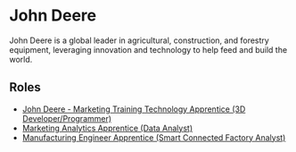# John Deere

John Deere is a global leader in agricultural, construction, and forestry equipment, leveraging innovation and technology to help feed and build the world.

## Roles

- [John Deere - Marketing Training Technology Apprentice (3D Developer/Programmer)](../roles/2023_07_JOHN_DEERE_MARKETING_TRAINING_TECHNOLOGY_APPRENTICE.md)
- [Marketing Analytics Apprentice (Data Analyst)](../roles/2023_07_JOHN_DEERE_MARKETING_ANALYTICS_APPRENTICE_DATA_ANALYST.md)
- [Manufacturing Engineer Apprentice (Smart Connected Factory Analyst)](../roles/2023_07_MANUFACTURING_ENGINEER_APPRENTICE) 

